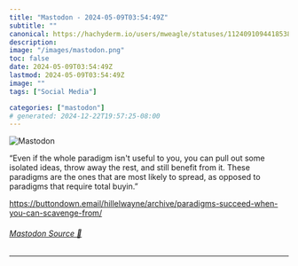 ```yaml
---
title: "Mastodon - 2024-05-09T03:54:49Z"
subtitle: ""
canonical: https://hachyderm.io/users/mweagle/statuses/112409109441853896
description:
image: "/images/mastodon.png"
toc: false
date: 2024-05-09T03:54:49Z
lastmod: 2024-05-09T03:54:49Z
image: ""
tags: ["Social Media"]

categories: ["mastodon"]
# generated: 2024-12-22T19:57:25-08:00
---
```

![Mastodon](/images/mastodon.png)

<p>“Even if the whole paradigm isn&#39;t useful to you, you can pull out some isolated ideas, throw away the rest, and still benefit from it. These paradigms are the ones that are most likely to spread, as opposed to paradigms that require total buyin.”</p><p><a href="https://buttondown.email/hillelwayne/archive/paradigms-succeed-when-you-can-scavenge-from/" target="_blank" rel="nofollow noopener noreferrer" translate="no"><span class="invisible">https://</span><span class="ellipsis">buttondown.email/hillelwayne/a</span><span class="invisible">rchive/paradigms-succeed-when-you-can-scavenge-from/</span></a></p>


###### [Mastodon Source 🐘](https://hachyderm.io/@mweagle/112409109441853896)

___

